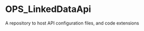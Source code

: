 OPS_LinkedDataApi
=================

A repository to host API configuration files, and code extensions